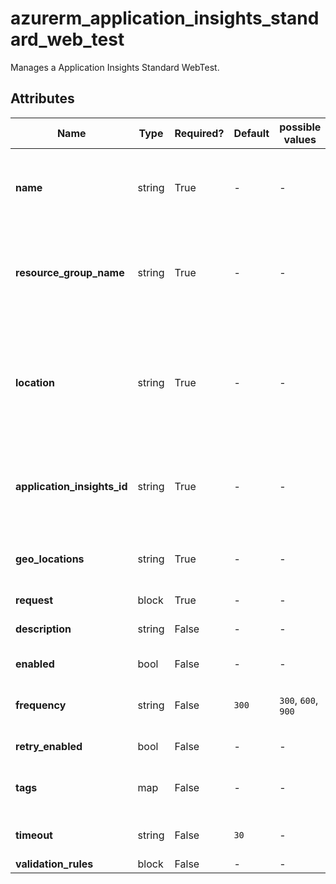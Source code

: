 # azurerm_application_insights_standard_web_test

Manages a Application Insights Standard WebTest.

## Attributes

| Name | Type | Required? | Default  | possible values | Description |
| ---- | ---- | --------- | -------- | ----------- | ----------- |
| **name** | string | True | -  |  -  | The name which should be used for this Application Insights Standard WebTest. Changing this forces a new Application Insights Standard WebTest to be created. | 
| **resource_group_name** | string | True | -  |  -  | The name of the Resource Group where the Application Insights Standard WebTest should exist. Changing this forces a new Application Insights Standard WebTest to be created. | 
| **location** | string | True | -  |  -  | The Azure Region where the Application Insights Standard WebTest should exist. Changing this forces a new Application Insights Standard WebTest to be created. It needs to correlate with location of the parent resource (azurerm_application_insights) | 
| **application_insights_id** | string | True | -  |  -  | The ID of the Application Insights instance on which the WebTest operates. Changing this forces a new Application Insights Standard WebTest to be created. | 
| **geo_locations** | string | True | -  |  -  | Specifies a list of where to physically run the tests from to give global coverage for accessibility of your application. | 
| **request** | block | True | -  |  -  | A `request` block. | 
| **description** | string | False | -  |  -  | Purpose/user defined descriptive test for this WebTest. | 
| **enabled** | bool | False | -  |  -  | Should the WebTest be enabled? | 
| **frequency** | string | False | `300`  |  `300`, `600`, `900`  | Interval in seconds between test runs for this WebTest. Valid options are `300`, `600` and `900`. Defaults to `300`. | 
| **retry_enabled** | bool | False | -  |  -  | Should the retry on WebTest failure be enabled? | 
| **tags** | map | False | -  |  -  | A mapping of tags which should be assigned to the Application Insights Standard WebTest. | 
| **timeout** | string | False | `30`  |  -  | Seconds until this WebTest will timeout and fail. Default is `30`. | 
| **validation_rules** | block | False | -  |  -  | A `validation_rules` block. | 

